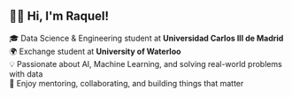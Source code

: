## 👋🏻 Hi, I'm Raquel!

🎓 Data Science & Engineering student at **Universidad Carlos III de Madrid**  
🌍 Exchange student at **University of Waterloo**  
💡 Passionate about AI, Machine Learning, and solving real-world problems with data  
🤝 Enjoy mentoring, collaborating, and building things that matter  
